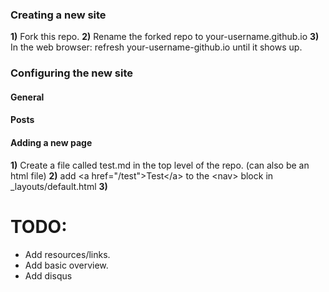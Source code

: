 
### Creating a new site
**1)** Fork this repo.
**2)** Rename the forked repo to your-username.github.io
**3)** In the web browser: refresh your-username-github.io until it shows up. 



### Configuring the new site

#### General


#### Posts


#### Adding a new page
**1)** Create a file called test.md in the top level of the repo. (can also be an html file)
**2)** add \<a href="/test"\>Test\</a> to the \<nav> block in \_layouts/default.html
**3)** 

   



# TODO:
* Add resources/links.
* Add basic overview.  
* Add disqus 
